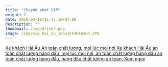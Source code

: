```yaml
---
title: "Chuyển phát VIP"
weight: 2
date: 2018-03-16T11:47:10+07:00
description: ""
thumbnail: /img/driver.png
image: /img/vip_hai_au_1eav1514016204.JPG
---
```

<a href="/vip-hai-au-hai-phong-ha-noi/" class="link">
	<p class="dib db-l t0 l0 w-80 w-40-l w-6-l tc tl-l vxr-blue db mt4 mt5-l bg-blue o-90 ba br2 pa3 pointer">
	    <span class="f3 f2-l db white">Xe khách Hải Âu</span>
	    <span class="f3 f2-l white db mt2 tc tj-l">An toàn chất lượng, mọi lúc mọi nơi</span>
	    <span class="f6 dn db-l mt2 tj white">Xe khách Hải Âu an toàn chất lượng hàng đầu, mọi lúc mọi nơi, an toàn chất lượng hàng đầu an toàn chất lượng hàng đầu, hàng đầu chất lượng an toàn.</span>
	    <span class="db w4 bg-cta black pa2 br2 mt3 tc o-100">Xem ngay</span>
   </p>
</a>